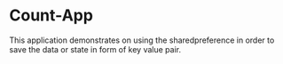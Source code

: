 # Count-App
This application demonstrates on using the sharedpreference in order to save the data or state in form of  key value pair.

